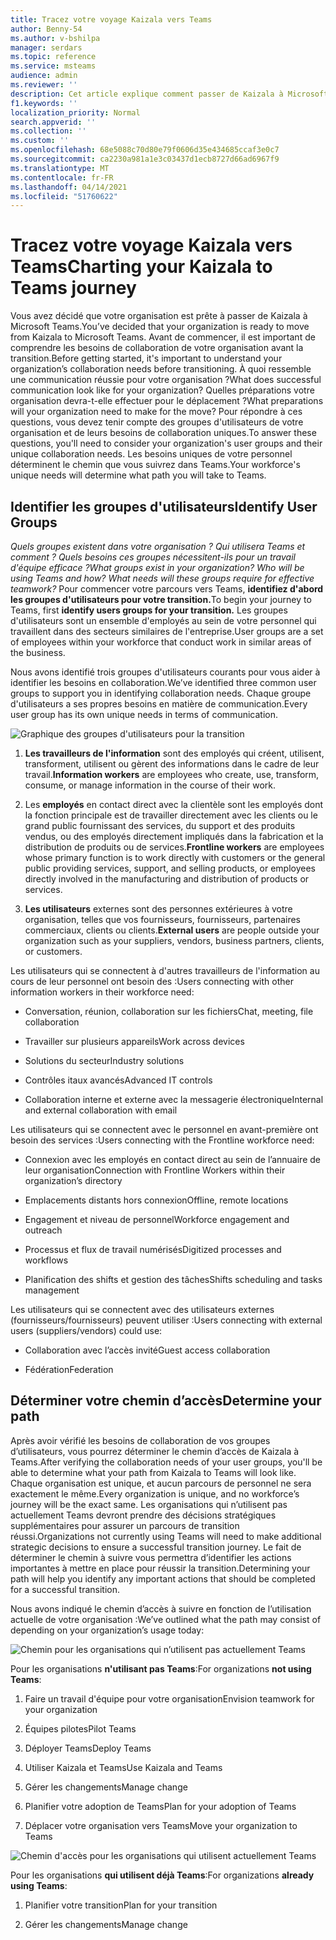 ```yaml
---
title: Tracez votre voyage Kaizala vers Teams
author: Benny-54
ms.author: v-bshilpa
manager: serdars
ms.topic: reference
ms.service: msteams
audience: admin
ms.reviewer: ''
description: Cet article explique comment passer de Kaizala à Microsoft Teams.
f1.keywords: ''
localization_priority: Normal
search.appverid: ''
ms.collection: ''
ms.custom: ''
ms.openlocfilehash: 68e5088c70d80e79f0606d35e434685ccaf3e0c7
ms.sourcegitcommit: ca2230a981a1e3c03437d1ecb8727d66ad6967f9
ms.translationtype: MT
ms.contentlocale: fr-FR
ms.lasthandoff: 04/14/2021
ms.locfileid: "51760622"
---
```

# <a name="charting-your-kaizala-to-teams-journey"></a><span data-ttu-id="7eaea-103">Tracez votre voyage Kaizala vers Teams</span><span class="sxs-lookup"><span data-stu-id="7eaea-103">Charting your Kaizala to Teams journey</span></span>

<span data-ttu-id="7eaea-104">Vous avez décidé que votre organisation est prête à passer de Kaizala à Microsoft Teams.</span><span class="sxs-lookup"><span data-stu-id="7eaea-104">You’ve decided that your organization is ready to move from Kaizala to Microsoft Teams.</span></span> <span data-ttu-id="7eaea-105">Avant de commencer, il est important de comprendre les besoins de collaboration de votre organisation avant la transition.</span><span class="sxs-lookup"><span data-stu-id="7eaea-105">Before getting started, it's important to understand your organization’s collaboration needs before transitioning.</span></span> <span data-ttu-id="7eaea-106">À quoi ressemble une communication réussie pour votre organisation ?</span><span class="sxs-lookup"><span data-stu-id="7eaea-106">What does successful communication look like for your organization?</span></span> <span data-ttu-id="7eaea-107">Quelles préparations votre organisation devra-t-elle effectuer pour le déplacement ?</span><span class="sxs-lookup"><span data-stu-id="7eaea-107">What preparations will your organization need to make for the move?</span></span> <span data-ttu-id="7eaea-108">Pour répondre à ces questions, vous devez tenir compte des groupes d'utilisateurs de votre organisation et de leurs besoins de collaboration uniques.</span><span class="sxs-lookup"><span data-stu-id="7eaea-108">To answer these questions, you'll need to consider your organization's user groups and their unique collaboration needs.</span></span> <span data-ttu-id="7eaea-109">Les besoins uniques de votre personnel déterminent le chemin que vous suivrez dans Teams.</span><span class="sxs-lookup"><span data-stu-id="7eaea-109">Your workforce's unique needs will determine what path you will take to Teams.</span></span>

## <a name="identify-user-groups"></a><span data-ttu-id="7eaea-110">Identifier les groupes d'utilisateurs</span><span class="sxs-lookup"><span data-stu-id="7eaea-110">Identify User Groups</span></span>

<span data-ttu-id="7eaea-111">*Quels groupes existent dans votre organisation ? Qui utilisera Teams et comment ? Quels besoins ces groupes nécessitent-ils pour un travail d'équipe efficace ?*</span><span class="sxs-lookup"><span data-stu-id="7eaea-111">*What groups exist in your organization? Who will be using Teams and how? What needs will these groups require for effective teamwork?*</span></span> <span data-ttu-id="7eaea-112">Pour commencer votre parcours vers Teams, **identifiez d'abord les groupes d'utilisateurs pour votre transition.**</span><span class="sxs-lookup"><span data-stu-id="7eaea-112">To begin your journey to Teams, first **identify users groups for your transition.**</span></span>  <span data-ttu-id="7eaea-113">Les groupes d'utilisateurs sont un ensemble d'employés au sein de votre personnel qui travaillent dans des secteurs similaires de l'entreprise.</span><span class="sxs-lookup"><span data-stu-id="7eaea-113">User groups are a set of employees within your workforce that conduct work in similar areas of the business.</span></span> 

<span data-ttu-id="7eaea-114">Nous avons identifié trois groupes d'utilisateurs courants pour vous aider à identifier les besoins en collaboration.</span><span class="sxs-lookup"><span data-stu-id="7eaea-114">We’ve identified three common user groups to support you in identifying collaboration needs.</span></span> <span data-ttu-id="7eaea-115">Chaque groupe d'utilisateurs a ses propres besoins en matière de communication.</span><span class="sxs-lookup"><span data-stu-id="7eaea-115">Every user group has its own unique needs in terms of communication.</span></span> 

![Graphique des groupes d'utilisateurs pour la transition](media/kaizala-user-groups.png)

 1. <span data-ttu-id="7eaea-117">**Les travailleurs de l'information** sont des employés qui créent, utilisent, transforment, utilisent ou gèrent des informations dans le cadre de leur travail.</span><span class="sxs-lookup"><span data-stu-id="7eaea-117">**Information workers** are employees who create, use, transform, consume, or manage information in the course of their work.</span></span>

 2. <span data-ttu-id="7eaea-118">Les **employés** en contact direct avec la clientèle sont les employés dont la fonction principale est de travailler directement avec les clients ou le grand public fournissant des services, du support et des produits vendus, ou des employés directement impliqués dans la fabrication et la distribution de produits ou de services.</span><span class="sxs-lookup"><span data-stu-id="7eaea-118">**Frontline workers** are employees whose primary function is to work directly with customers or the general public providing services, support, and selling products, or employees directly involved in the manufacturing and distribution of products or services.</span></span>
 
 3. <span data-ttu-id="7eaea-119">**Les utilisateurs** externes sont des personnes extérieures à votre organisation, telles que vos fournisseurs, fournisseurs, partenaires commerciaux, clients ou clients.</span><span class="sxs-lookup"><span data-stu-id="7eaea-119">**External users** are people outside your organization such as your suppliers, vendors, business partners, clients, or customers.</span></span> 
 
<span data-ttu-id="7eaea-120">Les utilisateurs qui se connectent à d'autres travailleurs de l'information au cours de leur personnel ont besoin des :</span><span class="sxs-lookup"><span data-stu-id="7eaea-120">Users connecting with other information workers in their workforce need:</span></span>

 - <span data-ttu-id="7eaea-121">Conversation, réunion, collaboration sur les fichiers</span><span class="sxs-lookup"><span data-stu-id="7eaea-121">Chat, meeting, file collaboration</span></span>
 
 - <span data-ttu-id="7eaea-122">Travailler sur plusieurs appareils</span><span class="sxs-lookup"><span data-stu-id="7eaea-122">Work across devices</span></span>
 
 - <span data-ttu-id="7eaea-123">Solutions du secteur</span><span class="sxs-lookup"><span data-stu-id="7eaea-123">Industry solutions</span></span>
 
 - <span data-ttu-id="7eaea-124">Contrôles itaux avancés</span><span class="sxs-lookup"><span data-stu-id="7eaea-124">Advanced IT controls</span></span>
  
 - <span data-ttu-id="7eaea-125">Collaboration interne et externe avec la messagerie électronique</span><span class="sxs-lookup"><span data-stu-id="7eaea-125">Internal and external collaboration with email</span></span>

<span data-ttu-id="7eaea-126">Les utilisateurs qui se connectent avec le personnel en avant-première ont besoin des services :</span><span class="sxs-lookup"><span data-stu-id="7eaea-126">Users connecting with the Frontline workforce need:</span></span>

 - <span data-ttu-id="7eaea-127">Connexion avec les employés en contact direct au sein de l’annuaire de leur organisation</span><span class="sxs-lookup"><span data-stu-id="7eaea-127">Connection with Frontline Workers within their organization’s directory</span></span>
 
 - <span data-ttu-id="7eaea-128">Emplacements distants hors connexion</span><span class="sxs-lookup"><span data-stu-id="7eaea-128">Offline, remote locations</span></span>
 
 - <span data-ttu-id="7eaea-129">Engagement et niveau de personnel</span><span class="sxs-lookup"><span data-stu-id="7eaea-129">Workforce engagement and outreach</span></span>
 
 - <span data-ttu-id="7eaea-130">Processus et flux de travail numérisés</span><span class="sxs-lookup"><span data-stu-id="7eaea-130">Digitized processes and workflows</span></span>
 
 - <span data-ttu-id="7eaea-131">Planification des shifts et gestion des tâches</span><span class="sxs-lookup"><span data-stu-id="7eaea-131">Shifts scheduling and tasks management</span></span>

<span data-ttu-id="7eaea-132">Les utilisateurs qui se connectent avec des utilisateurs externes (fournisseurs/fournisseurs) peuvent utiliser :</span><span class="sxs-lookup"><span data-stu-id="7eaea-132">Users connecting with external users (suppliers/vendors) could use:</span></span>
 - <span data-ttu-id="7eaea-133">Collaboration avec l’accès invité</span><span class="sxs-lookup"><span data-stu-id="7eaea-133">Guest access collaboration</span></span>
 
 - <span data-ttu-id="7eaea-134">Fédération</span><span class="sxs-lookup"><span data-stu-id="7eaea-134">Federation</span></span> 

## <a name="determine-your-path"></a><span data-ttu-id="7eaea-135">Déterminer votre chemin d’accès</span><span class="sxs-lookup"><span data-stu-id="7eaea-135">Determine your path</span></span>

<span data-ttu-id="7eaea-136">Après avoir vérifié les besoins de collaboration de vos groupes d’utilisateurs, vous pourrez déterminer le chemin d’accès de Kaizala à Teams.</span><span class="sxs-lookup"><span data-stu-id="7eaea-136">After verifying the collaboration needs of your user groups, you'll be able to determine what your path from Kaizala to Teams will look like.</span></span> <span data-ttu-id="7eaea-137">Chaque organisation est unique, et aucun parcours de personnel ne sera exactement le même.</span><span class="sxs-lookup"><span data-stu-id="7eaea-137">Every organization is unique, and no workforce’s journey will be the exact same.</span></span> <span data-ttu-id="7eaea-138">Les organisations qui n’utilisent pas actuellement Teams devront prendre des décisions stratégiques supplémentaires pour assurer un parcours de transition réussi.</span><span class="sxs-lookup"><span data-stu-id="7eaea-138">Organizations not currently using Teams will need to make additional strategic decisions to ensure a successful transition journey.</span></span> <span data-ttu-id="7eaea-139">Le fait de déterminer le chemin à suivre vous permettra d’identifier les actions importantes à mettre en place pour réussir la transition.</span><span class="sxs-lookup"><span data-stu-id="7eaea-139">Determining your path will help you identify any important actions that should be completed for a successful transition.</span></span>

<span data-ttu-id="7eaea-140">Nous avons indiqué le chemin d’accès à suivre en fonction de l’utilisation actuelle de votre organisation :</span><span class="sxs-lookup"><span data-stu-id="7eaea-140">We’ve outlined what the path may consist of depending on your organization’s usage today:</span></span>  

![Chemin pour les organisations qui n’utilisent pas actuellement Teams](media/kaizala-not-using-teams.png)

<span data-ttu-id="7eaea-142">Pour les organisations **n'utilisant pas Teams**:</span><span class="sxs-lookup"><span data-stu-id="7eaea-142">For organizations **not using Teams**:</span></span>

 1. <span data-ttu-id="7eaea-143">Faire un travail d'équipe pour votre organisation</span><span class="sxs-lookup"><span data-stu-id="7eaea-143">Envision teamwork for your organization</span></span>
 
 2. <span data-ttu-id="7eaea-144">Équipes pilotes</span><span class="sxs-lookup"><span data-stu-id="7eaea-144">Pilot Teams</span></span>
  
 3. <span data-ttu-id="7eaea-145">Déployer Teams</span><span class="sxs-lookup"><span data-stu-id="7eaea-145">Deploy Teams</span></span>
  
 4. <span data-ttu-id="7eaea-146">Utiliser Kaizala et Teams</span><span class="sxs-lookup"><span data-stu-id="7eaea-146">Use Kaizala and Teams</span></span>
  
 5. <span data-ttu-id="7eaea-147">Gérer les changements</span><span class="sxs-lookup"><span data-stu-id="7eaea-147">Manage change</span></span>
 
 6. <span data-ttu-id="7eaea-148">Planifier votre adoption de Teams</span><span class="sxs-lookup"><span data-stu-id="7eaea-148">Plan for your adoption of Teams</span></span>
 
 7. <span data-ttu-id="7eaea-149">Déplacer votre organisation vers Teams</span><span class="sxs-lookup"><span data-stu-id="7eaea-149">Move your organization to Teams</span></span>

![Chemin d'accès pour les organisations qui utilisent actuellement Teams](media/kaizala-using-teams.png)

<span data-ttu-id="7eaea-151">Pour les organisations **qui utilisent déjà Teams**:</span><span class="sxs-lookup"><span data-stu-id="7eaea-151">For organizations **already using Teams**:</span></span>

 1. <span data-ttu-id="7eaea-152">Planifier votre transition</span><span class="sxs-lookup"><span data-stu-id="7eaea-152">Plan for your transition</span></span>
 
 2. <span data-ttu-id="7eaea-153">Gérer les changements</span><span class="sxs-lookup"><span data-stu-id="7eaea-153">Manage change</span></span>
 

 
